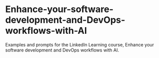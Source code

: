 # Enhance-your-software-development-and-DevOps-workflows-with-AI
Examples and prompts for the LinkedIn Learning course, Enhance your software development and DevOps workflows with AI.
